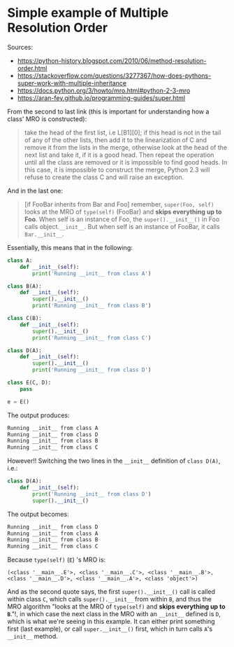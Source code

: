# Simple example of Multiple Resolution Order
Sources:
* https://python-history.blogspot.com/2010/06/method-resolution-order.html
* https://stackoverflow.com/questions/3277367/how-does-pythons-super-work-with-multiple-inheritance
* https://docs.python.org/3/howto/mro.html#python-2-3-mro
* https://aran-fey.github.io/programming-guides/super.html

From the second to last link (this is important for understanding how a class' MRO is constructed):

> take the head of the first list, i.e L[B1][0]; if this head is not in the tail of any of the other lists, then add it to the linearization of C and remove it from the lists in the merge, otherwise look at the head of the next list and take it, if it is a good head. Then repeat the operation until all the class are removed or it is impossible to find good heads. In this case, it is impossible to construct the merge, Python 2.3 will refuse to create the class C and will raise an exception.

And in the last one:
> [if FooBar inherits from Bar and Foo] remember, `super(Foo, self)` looks at the MRO of `type(self)` (FooBar) and **skips everything up to Foo**. When self is an instance of Foo, the `super().__init__()` in Foo calls object.`__init__`. But when self is an instance of FooBar, it calls `Bar.__init__`.

Essentially, this means that in the following:

```python
class A:
    def __init__(self):
        print('Running __init__ from class A')

class B(A):
    def __init__(self):
        super().__init__()
        print('Running __init__ from class B')

class C(B):
    def __init__(self):
        super().__init__()
        print('Running __init__ from class C')

class D(A):
    def __init__(self):
        super().__init__()
        print('Running __init__ from class D')

class E(C, D):
    pass

e = E()
````

The output produces:

```bash
Running __init__ from class A
Running __init__ from class D
Running __init__ from class B
Running __init__ from class C
```

However!! Switching the two lines in the `__init__` definition of `class D(A)`, i.e.:

```python
class D(A):
    def __init__(self):
        print('Running __init__ from class D')
        super().__init__()
```

The output becomes:

```bash
Running __init__ from class D
Running __init__ from class A
Running __init__ from class B
Running __init__ from class C
```

Because `type(self)` (`E`) 's MRO is: 

`(<class '__main__.E'>, <class '__main__.C'>, <class '__main__.B'>, <class '__main__.D'>, <class '__main__.A'>, <class 'object'>)`

And as the second quote says, the first `super().__init__()` call is called within class `C`, which calls `super().__init__` from within `B`, and thus the MRO algorithm "looks at the MRO of `type(self)` and **skips everything up to `B`**."!, in which case the next class in the MRO with an `__init__` defined is `D`, which is what we're seeing in this example. It can either print something first (last example), or call `super.__init__()` first, which in turn calls `A`'s `__init__` method.